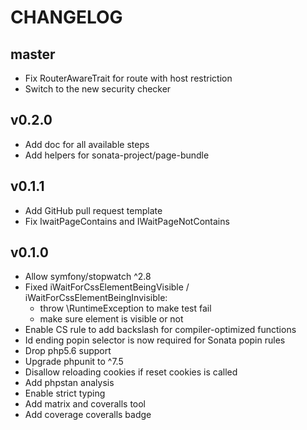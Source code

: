 CHANGELOG
=========

master
------

* Fix RouterAwareTrait for route with host restriction
* Switch to the new security checker

v0.2.0
------

* Add doc for all available steps
* Add helpers for sonata-project/page-bundle

v0.1.1
------

* Add GitHub pull request template
* Fix IwaitPageContains and IWaitPageNotContains

v0.1.0
------

* Allow symfony/stopwatch ^2.8
* Fixed iWaitForCssElementBeingVisible / iWaitForCssElementBeingInvisible:
  * throw \RuntimeException to make test fail
  * make sure element is visible or not
* Enable CS rule to add backslash for compiler-optimized functions
* Id ending popin selector is now required for Sonata popin rules
* Drop php5.6 support
* Upgrade phpunit to ^7.5
* Disallow reloading cookies if reset cookies is called
* Add phpstan analysis
* Enable strict typing
* Add matrix and coveralls tool
* Add coverage coveralls badge
